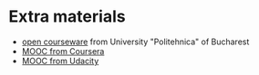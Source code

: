 # Extra materials

* [open courseware](http://ocw.cs.pub.ro/courses/rl) from University "Politehnica" of Bucharest
* [MOOC from Coursera](https://www.coursera.org/course/comnetworks)
* [MOOC from Udacity](https://www.udacity.com/wiki/ud436)
